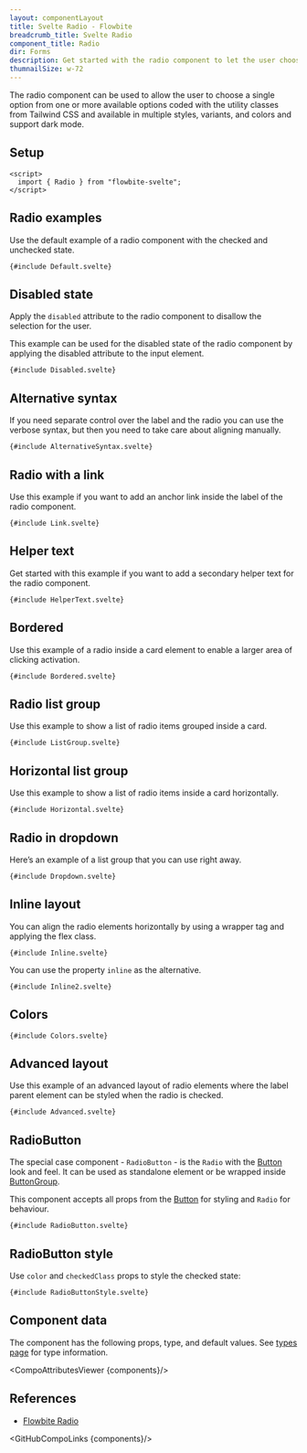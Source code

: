 ```yaml
---
layout: componentLayout
title: Svelte Radio - Flowbite
breadcrumb_title: Svelte Radio
component_title: Radio
dir: Forms
description: Get started with the radio component to let the user choose a single option from multiple options in the form of a circle based on multiple styles and colors
thumnailSize: w-72
---
```


<script>
  import { CompoAttributesViewer,  GitHubCompoLinks, toKebabCase } from '../../utils'

  const components = 'Radio, RadioButton, Label, Helper'
</script>

The radio component can be used to allow the user to choose a single option from one or more available options coded with the utility classes from Tailwind CSS and available in multiple styles, variants, and colors and support dark mode.

## Setup

```svelte example hideOutput
<script>
  import { Radio } from "flowbite-svelte";
</script>
```

## Radio examples

Use the default example of a radio component with the checked and unchecked state.

```svelte example class="flex flex-col gap-4"
{#include Default.svelte}
```

## Disabled state

Apply the `disabled` attribute to the radio component to disallow the selection for the user.

This example can be used for the disabled state of the radio component by applying the disabled attribute to the input element.

```svelte example class="flex flex-col gap-4"
{#include Disabled.svelte}
```

## Alternative syntax

If you need separate control over the label and the radio you can use the verbose syntax, but then you need to take care about aligning manually.

```svelte example class="flex flex-col gap-4"
{#include AlternativeSyntax.svelte}
```

## Radio with a link

Use this example if you want to add an anchor link inside the label of the radio component.

```svelte example hideScript
{#include Link.svelte}
```

## Helper text

Get started with this example if you want to add a secondary helper text for the radio component.

```svelte example
{#include HelperText.svelte}
```

## Bordered

Use this example of a radio inside a card element to enable a larger area of clicking activation.

```svelte example
{#include Bordered.svelte}
```

## Radio list group

Use this example to show a list of radio items grouped inside a card.

```svelte example
{#include ListGroup.svelte}
```

## Horizontal list group

Use this example to show a list of radio items inside a card horizontally.

```svelte example
{#include Horizontal.svelte}
```

## Radio in dropdown

Here’s an example of a list group that you can use right away.

```svelte example class="flex justify-center items-start h-80"
{#include Dropdown.svelte}
```

## Inline layout

You can align the radio elements horizontally by using a wrapper tag and applying the flex class.

```svelte example
{#include Inline.svelte}
```

You can use the property `inline` as the alternative.

```svelte example
{#include Inline2.svelte}
```

## Colors

```svelte example hideResponsiveButtons
{#include Colors.svelte}
```

## Advanced layout

Use this example of an advanced layout of radio elements where the label parent element can be styled when the radio is checked.

```svelte example
{#include Advanced.svelte}
```

## RadioButton

The special case component - `RadioButton` - is the `Radio` with the [Button](/docs/components/buttons) look and feel. It can be used as standalone element or be wrapped inside [ButtonGroup](/docs/components/button-group).

This component accepts all props from the [Button](/docs/components/buttons) for styling and `Radio` for behaviour.

```svelte example class="space-y-4"
{#include RadioButton.svelte}
```

## RadioButton style

Use `color` and `checkedClass` props to style the checked state:

```svelte example
{#include RadioButtonStyle.svelte}
```

## Component data

The component has the following props, type, and default values. See [types page](/docs/pages/typescript) for type information.

<CompoAttributesViewer {components}/>

## References

- [Flowbite Radio](https://flowbite.com/docs/forms/radio/)

<GitHubCompoLinks {components}/>

